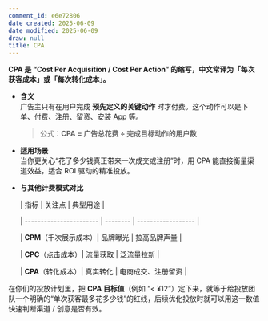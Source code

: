 ```yaml
---
comment_id: e6e72806
date created: 2025-06-09
date modified: 2025-06-09
draw: null
title: CPA
---
```

**CPA 是 “Cost Per Acquisition / Cost Per Action” 的缩写，中文常译为「每次获客成本」或「每次转化成本」。**

- **含义**  
    广告主只有在用户完成 **预先定义的关键动作** 时才付费。这个动作可以是下单、付费、注册、留资、安装 App 等。
    
    > 公式：**CPA = 广告总花费 ÷ 完成目标动作的用户数**
    
- **适用场景**  
    当你更关心“花了多少钱真正带来一次成交或注册”时，用 CPA 能直接衡量渠道效益，适合 ROI 驱动的精准投放。
    
- **与其他计费模式对比**

    | 指标                    | 关注点   | 典型用途           |

    | ----------------------- | -------- | ------------------ |

    | **CPM**（千次展示成本）| 品牌曝光 | 拉高品牌声量       |

    | **CPC**（点击成本）| 流量获取 | 泛流量拉新         |

    | **CPA**（转化成本）| 真实转化 | 电商成交、注册留资 |

    

在你们的投放计划里，把 **CPA 目标值**（例如 “< ¥12”）定下来，就等于给投放团队一个明确的“单次获客最多花多少钱”的红线，后续优化投放时就可以用这一数值快速判断渠道 / 创意是否有效。
